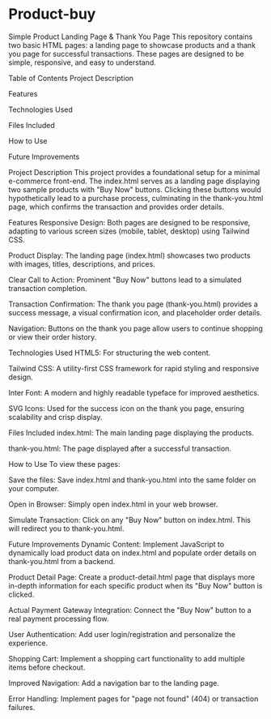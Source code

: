 # Product-buy
Simple Product Landing Page & Thank You Page
This repository contains two basic HTML pages: a landing page to showcase products and a thank you page for successful transactions. These pages are designed to be simple, responsive, and easy to understand.

Table of Contents
Project Description

Features

Technologies Used

Files Included

How to Use

Future Improvements

Project Description
This project provides a foundational setup for a minimal e-commerce front-end. The index.html serves as a landing page displaying two sample products with "Buy Now" buttons. Clicking these buttons would hypothetically lead to a purchase process, culminating in the thank-you.html page, which confirms the transaction and provides order details.

Features
Responsive Design: Both pages are designed to be responsive, adapting to various screen sizes (mobile, tablet, desktop) using Tailwind CSS.

Product Display: The landing page (index.html) showcases two products with images, titles, descriptions, and prices.

Clear Call to Action: Prominent "Buy Now" buttons lead to a simulated transaction completion.

Transaction Confirmation: The thank you page (thank-you.html) provides a success message, a visual confirmation icon, and placeholder order details.

Navigation: Buttons on the thank you page allow users to continue shopping or view their order history.

Technologies Used
HTML5: For structuring the web content.

Tailwind CSS: A utility-first CSS framework for rapid styling and responsive design.

Inter Font: A modern and highly readable typeface for improved aesthetics.

SVG Icons: Used for the success icon on the thank you page, ensuring scalability and crisp display.

Files Included
index.html: The main landing page displaying the products.

thank-you.html: The page displayed after a successful transaction.

How to Use
To view these pages:

Save the files: Save index.html and thank-you.html into the same folder on your computer.

Open in Browser: Simply open index.html in your web browser.

Simulate Transaction: Click on any "Buy Now" button on index.html. This will redirect you to thank-you.html.

Future Improvements
Dynamic Content: Implement JavaScript to dynamically load product data on index.html and populate order details on thank-you.html from a backend.

Product Detail Page: Create a product-detail.html page that displays more in-depth information for each specific product when its "Buy Now" button is clicked.

Actual Payment Gateway Integration: Connect the "Buy Now" button to a real payment processing flow.

User Authentication: Add user login/registration and personalize the experience.

Shopping Cart: Implement a shopping cart functionality to add multiple items before checkout.

Improved Navigation: Add a navigation bar to the landing page.

Error Handling: Implement pages for "page not found" (404) or transaction failures.
